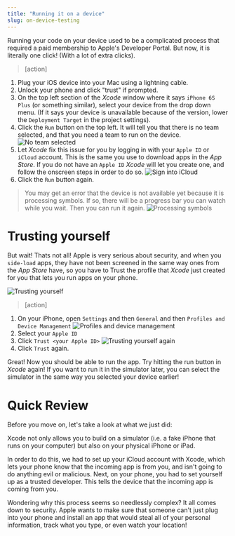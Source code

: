 ```yaml
---
title: "Running it on a device"
slug: on-device-testing
---
```


Running your code on your device used to be a complicated process that required a paid membership to Apple's Developer Portal. But now, it is literally one click! (With a lot of extra clicks).

>[action]
>
1. Plug your iOS device into your Mac using a lightning cable.
1. Unlock your phone and click "trust" if prompted.
1. On the top left section of the _Xcode_ window where it says `iPhone 6S Plus` (or something similar), select your device from the drop down menu. (If it says your device is unavailable because of the version, lower the `Deployment Target` in the project settings).
1. Click the `Run` button on the top left. It will tell you that there is no team selected, and that you need a team to run on the device. ![No team selected](./fix_by_adding_apple_id.png)
1. Let _Xcode_ fix this issue for you by logging in with your `Apple ID` or `iCloud` account. This is the same you use to download apps in the _App Store_. If you do not have an `Apple ID` _Xcode_ will let you create one, and follow the onscreen steps in order to do so. ![Sign into iCloud](./sign_into_icloud.png)
1. Click the `Run` button again.
>You may get an error that the device is not available yet because it is processing symbols. If so, there will be a progress bar you can watch while you wait. Then you can run it again. ![Processing symbols](./processing_symbols.png)

# Trusting yourself

But wait! Thats not all! Apple is very serious about security, and when you `side-load` apps, they have not been screened in the same way ones from the _App Store_ have, so you have to Trust the profile that _Xcode_ just created for you that lets you run apps on your phone.

![Trusting yourself](./untrusted_developer.jpg)

>[action]
>
1. On your iPhone, open `Settings` and then `General` and then `Profiles and Device Management` ![Profiles and device management](./settings_general_profiles.jpg)
1. Select your `Apple ID`
1. Click `Trust <your Apple ID>` ![Trusting yourself again](./trusting_yourself.jpg)
1. Click `Trust` again.

Great! Now you should be able to run the app. Try hitting the run button in _Xcode_ again! If you want to run it in the simulator later, you can select the simulator in the same way you selected your device earlier!

# Quick Review

Before you move on, let's take a look at what we just did:

Xcode not only allows you to build on a simulator (i.e. a fake iPhone that runs on your computer) but also on your physical iPhone or iPad.

In order to do this, we had to set up your iCloud account with Xcode, which lets your phone know that the incoming app is from you, and isn't going to do anything evil or malicious. Next, on your phone, you had to set yourself up as a trusted developer. This tells the device that the incoming app is coming from you.

Wondering why this process seems so needlessly complex? It all comes down to security. Apple wants to make sure that someone can't just plug into your phone and install an app that would steal all of your personal information, track what you type, or even watch your location!  
